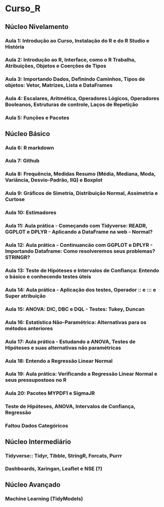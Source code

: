 # Curso_R

## Núcleo Nivelamento

### Aula 1: Introdução ao Curso, Instalação do R e do R Studio e História

### Aula 2: Introdução ao R, Interface, como o R Trabalha, Atribuições, Objetos e Coerções de Tipos

### Aula 3: Importando Dados, Definindo Caminhos, Tipos de objetos: Vetor, Matrizes, Lista e DataFrames

### Aula 4: Escalares, Aritmética, Operadores Lógicos, Operadores Booleanos, Estruturas de controle, Laços de Repetição

### Aula 5: Funções e Pacotes

## Núcleo Básico

### Aula 6: R markdown

### Aula 7: Github

### Aula 8: Frequência, Medidas Resumo (Média, Mediana, Moda, Variância, Desvio-Padrão, IIQ) e Boxplot

### Aula 9: Gráficos de Simetria, Distribuição Normal, Assimetria e Curtose

### Aula 10: Estimadores

### Aula 11: Aula prática - Começando com Tidyverse: READR, GGPLOT e DPLYR - Aplicando a DataFrame na web - Normal?

### Aula 12: Aula prática - Continuancão com GGPLOT e DPLYR - Importando Dataframe: Como resolveremos seus problemas? STRINGR?

### Aula 13: Teste de Hipóteses e Intervalos de Confiança: Entendo o básico e conhecendo testes úteis

### Aula 14: Aula prática - Aplicação dos testes, Operador :: e ::: e Super atribuição

### Aula 15: ANOVA: DIC, DBC e DQL - Testes: Tukey, Duncan

### Aula 16: Estatística Não-Paramétrica: Alternativas para os métodos anteriores

### Aula 17: Aula prática - Estudando a ANOVA, Testes de Hipóteses e suas alternativas não paramétricas

### Aula 18: Entendo a Regressão Linear Normal

### Aula 19: Aula prática: Verificando a Regressão Linear Normal e seus pressupostoos no R

### Aula 20: Pacotes MYPDF1 e SigmaJR



### Teste de Hipóteses, ANOVA, Intervalos de Confiança, Regressão

### Faltou Dados Categóricos

## Núcleo Intermediário

### Tidyverse:: Tidyr, Tibble, StringR, Forcats, Purrr
### Dashboards, Xaringan, Leaflet e NSE (?)

## Núcleo Avançado

### Machine Learning (TidyModels)
